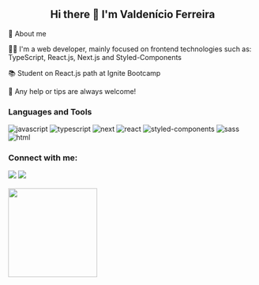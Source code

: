 <h2 align="center">Hi there 👋 I'm Valdenício Ferreira</h2>

<p>🚀 About me</p>
<p>👨‍💻 I'm a web developer, mainly focused on frontend technologies such as: TypeScript, React.js, Next.js and Styled-Components</p>
<p>📚 Student on React.js path at Ignite Bootcamp</p>
<p>💬 Any help or tips are always welcome!</p>


### Languages and Tools

![javascript](https://img.shields.io/badge/JavaScript-323330?style=for-the-badge&logo=javascript&logoColor=F7DF1E)
![typescript](https://img.shields.io/badge/TypeScript-3178C6?style=for-the-badge&logo=typescript&logoColor=white)
![next](https://img.shields.io/badge/Next-000000?style=for-the-badge&logo=nextdotjs&logoColor=FFFFFF)
![react](https://img.shields.io/badge/React-20232A?style=for-the-badge&logo=react&logoColor=61DAFB)
![styled-components](https://img.shields.io/badge/styled_components-DB7093?style=for-the-badge&logo=styled-components&logoColor=white)
![sass](https://img.shields.io/badge/Sass-CF649A?style=for-the-badge&logo=sass&logoColor=white)
![html](https://img.shields.io/badge/HTML5-E34F26?style=for-the-badge&logo=html5&logoColor=white)

<h3 align="left">Connect with me:</h3>
<div>  
  <a href="https://www.linkedin.com/in/valdenicioferreira/" target="_blank"><img src="https://img.shields.io/badge/-LinkedIn-%230077B5?style=for-the-badge&logo=linkedin&logoColor=white" target="_blank"></a> 
 <a href = "mailto:valdenicio22@gmail.com"><img src="https://img.shields.io/badge/Gmail-D14836?style=for-the-badge&logo=gmail&logoColor=white" target="_blank"></a>
 </div>
<br>
<div>
  <a href="https://github.com/valdenicio22">
<!--   <img height="180em" src="https://github-readme-stats.vercel.app/api?username=valdenicio22&show_icons=true&theme=tokyonight&include_all_commits=true&count_private=true"/> -->
  <img height="180em" src="https://github-readme-stats.vercel.app/api/top-langs/?username=valdenicio22&layout=compact&langs_count=7&theme=tokyonight"/>
</div>
  </div>
  
<!-- ![Snake animation](https://github.com/valdenicio22/valdenicio22/blob/output/github-contribution-grid-snake.svg)
 -->
